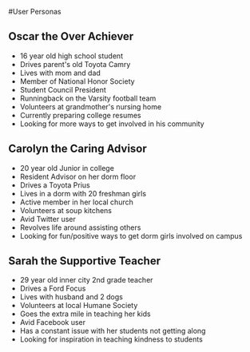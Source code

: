#User Personas

## Oscar the Over Achiever
* 16 year old high school student
* Drives parent's old Toyota Camry
* Lives with mom and dad
* Member of National Honor Society
* Student Council President
* Runningback on the Varsity football team
* Volunteers at grandmother's nursing home
* Currently preparing college resumes
* Looking for more ways to get involved in his community


## Carolyn the Caring Advisor
* 20 year old Junior in college
* Resident Advisor on her dorm floor
* Drives a Toyota Prius
* Lives in a dorm with 20 freshman girls
* Active member in her local church
* Volunteers at soup kitchens
* Avid Twitter user
* Revolves life around assisting others
* Looking for fun/positive ways to get dorm girls involved on campus

## Sarah the Supportive Teacher
* 29 year old inner city 2nd grade teacher
* Drives a Ford Focus
* Lives with husband and 2 dogs
* Volunteers at local Humane Society
* Goes the extra mile in teaching her kids
* Avid Facebook user
* Has a constant issue with her students not getting along
* Looking for inspiration in teaching kindness to students
